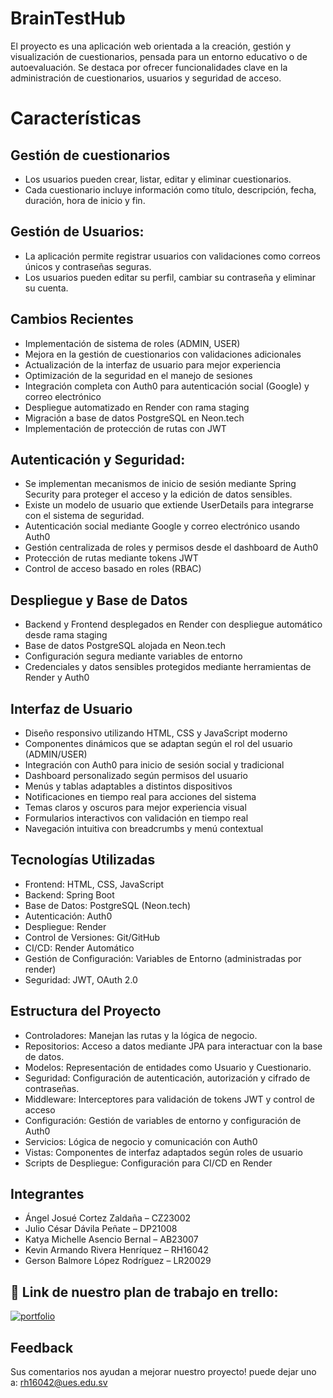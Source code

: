 # BrainTestHub

El proyecto es una aplicación web orientada a la creación, gestión y visualización de cuestionarios, pensada para un entorno educativo o de autoevaluación. Se destaca por ofrecer funcionalidades clave en la administración de cuestionarios, usuarios y seguridad de acceso.

# Características

## Gestión de cuestionarios

+ Los usuarios pueden crear, listar, editar y eliminar cuestionarios. 
+ Cada cuestionario incluye información como título, descripción, fecha, duración, hora de inicio y fin.

## Gestión de Usuarios:

+ La aplicación permite registrar usuarios con validaciones como correos únicos y contraseñas seguras.
+ Los usuarios pueden editar su perfil, cambiar su contraseña y eliminar su cuenta.

## Cambios Recientes

+ Implementación de sistema de roles (ADMIN, USER)
+ Mejora en la gestión de cuestionarios con validaciones adicionales
+ Actualización de la interfaz de usuario para mejor experiencia
+ Optimización de la seguridad en el manejo de sesiones
+ Integración completa con Auth0 para autenticación social (Google) y correo electrónico
+ Despliegue automatizado en Render con rama staging
+ Migración a base de datos PostgreSQL en Neon.tech
+ Implementación de protección de rutas con JWT

## Autenticación y Seguridad:

+ Se implementan mecanismos de inicio de sesión mediante Spring Security para proteger el acceso y la edición de datos sensibles.
+ Existe un modelo de usuario que extiende UserDetails para integrarse con el sistema de seguridad.
+ Autenticación social mediante Google y correo electrónico usando Auth0
+ Gestión centralizada de roles y permisos desde el dashboard de Auth0
+ Protección de rutas mediante tokens JWT
+ Control de acceso basado en roles (RBAC)

## Despliegue y Base de Datos

+ Backend y Frontend desplegados en Render con despliegue automático desde rama staging
+ Base de datos PostgreSQL alojada en Neon.tech
+ Configuración segura mediante variables de entorno
+ Credenciales y datos sensibles protegidos mediante herramientas de Render y Auth0

## Interfaz de Usuario

+ Diseño responsivo utilizando HTML, CSS y JavaScript moderno
+ Componentes dinámicos que se adaptan según el rol del usuario (ADMIN/USER)
+ Integración con Auth0 para inicio de sesión social y tradicional
+ Dashboard personalizado según permisos del usuario
+ Menús y tablas adaptables a distintos dispositivos
+ Notificaciones en tiempo real para acciones del sistema
+ Temas claros y oscuros para mejor experiencia visual
+ Formularios interactivos con validación en tiempo real
+ Navegación intuitiva con breadcrumbs y menú contextual

## Tecnologías Utilizadas

+ Frontend: HTML, CSS, JavaScript
+ Backend: Spring Boot
+ Base de Datos: PostgreSQL (Neon.tech)
+ Autenticación: Auth0
+ Despliegue: Render
+ Control de Versiones: Git/GitHub
+ CI/CD: Render Automático
+ Gestión de Configuración: Variables de Entorno (administradas por render)
+ Seguridad: JWT, OAuth 2.0

## Estructura del Proyecto

+ Controladores: Manejan las rutas y la lógica de negocio.
+ Repositorios: Acceso a datos mediante JPA para interactuar con la base de datos.
+ Modelos: Representación de entidades como Usuario y Cuestionario.
+ Seguridad: Configuración de autenticación, autorización y cifrado de contraseñas.
+ Middleware: Interceptores para validación de tokens JWT y control de acceso
+ Configuración: Gestión de variables de entorno y configuración de Auth0
+ Servicios: Lógica de negocio y comunicación con Auth0
+ Vistas: Componentes de interfaz adaptados según roles de usuario
+ Scripts de Despliegue: Configuración para CI/CD en Render

## Integrantes

+ Ángel Josué Cortez Zaldaña – CZ23002
+ Julio César Dávila Peñate – DP21008
+ Katya Michelle Asencio Bernal – AB23007
+ Kevin Armando Rivera Henríquez – RH16042
+ Gerson Balmore López Rodríguez – LR20029

## 🔗 Link de nuestro plan de trabajo en trello:
[![portfolio](https://cdn-icons-png.flaticon.com/128/2111/2111681.png)](https://trello.com/invite/b/67eccfa8cea3c48b9c9dcad3/ATTI6475e72e5dcbab933e08bd245e08657bB73ECD59/herramienta-de-evaluacion-formativa-interactiva/)


## Feedback

Sus comentarios nos ayudan a mejorar nuestro proyecto! puede dejar uno a: rh16042@ues.edu.sv

